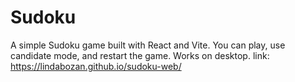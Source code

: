 # Sudoku

A simple Sudoku game built with React and Vite. You can play, use candidate mode, and restart the game. Works on desktop.
link: https://lindabozan.github.io/sudoku-web/
